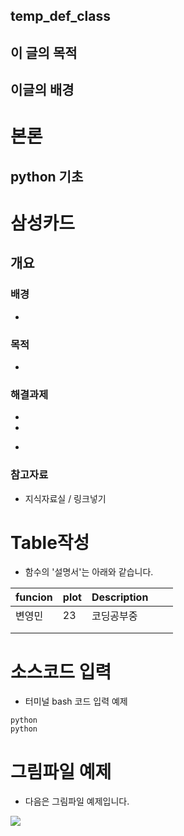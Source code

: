 ## temp_def_class
## 이 글의 목적

## 이글의 배경

# 본론

## python 기초

# 삼성카드

## 개요
### 배경
-


### 목적
-

### 해결과제
-
- 
 + 
 
### 참고자료
- 지식자료실 / 링크넣기



# Table작성
- 함수의 '설명서'는 아래와 같습니다.

| funcion | plot | Description |   |   |
|---------|------|-------------|---|---|
| 변영민  | 23   | 코딩공부중  |   |   |
|         |      |             |   |   |
|         |      |             |   |   |

# 소스코드 입력
- 터미널 bash 코드 입력 예제


```shell script
python 
python
````


# 그림파일 예제
- 다음은 그림파일 예제입니다.

![](img/다운로드.jpg)